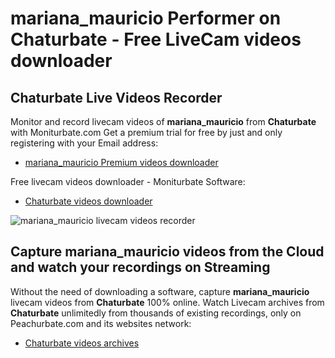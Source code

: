 # mariana_mauricio Performer on Chaturbate - Free LiveCam videos downloader

## Chaturbate Live Videos Recorder

Monitor and record livecam videos of **mariana_mauricio** from **Chaturbate** with Moniturbate.com
Get a premium trial for free by just and only registering with your Email address:
* [mariana_mauricio Premium videos downloader](https://moniturbate.com/request-demo-licence-key.html)

Free livecam videos downloader - Moniturbate Software:
* [Chaturbate videos downloader](https://moniturbate.com/moniturbate-download-software.html)

![mariana_mauricio livecam videos recorder](https://peachurnet.com/templates/moniturbate-software.png)


## Capture mariana_mauricio videos from the Cloud and watch your recordings on Streaming

Without the need of downloading a software, capture **mariana_mauricio** livecam videos from **Chaturbate** 100% online.
Watch Livecam archives from **Chaturbate** unlimitedly from thousands of existing recordings, only on Peachurbate.com and its websites network:
* [Chaturbate videos archives](https://peachurnet.com/)